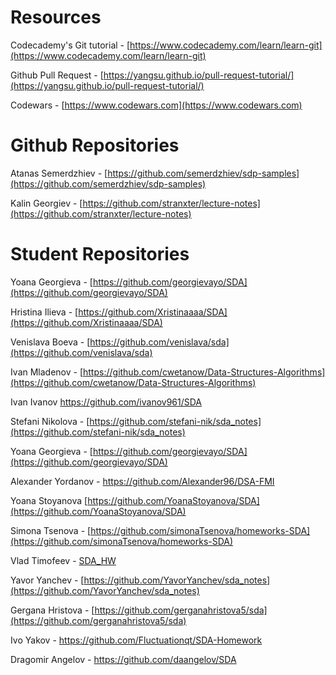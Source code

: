 # Resources

Codecademy's Git tutorial - [https://www.codecademy.com/learn/learn-git](https://www.codecademy.com/learn/learn-git)

Github Pull Request - [https://yangsu.github.io/pull-request-tutorial/](https://yangsu.github.io/pull-request-tutorial/)

Codewars - [https://www.codewars.com](https://www.codewars.com)

# Github Repositories

Atanas Semerdzhiev - [https://github.com/semerdzhiev/sdp-samples](https://github.com/semerdzhiev/sdp-samples)

Kalin Georgiev - [https://github.com/stranxter/lecture-notes](https://github.com/stranxter/lecture-notes)

# Student Repositories

Yoana Georgieva - [https://github.com/georgievayo/SDA](https://github.com/georgievayo/SDA)

Hristina Ilieva - [https://github.com/Xristinaaaa/SDA](https://github.com/Xristinaaaa/SDA)

Venislava Boeva - [https://github.com/venislava/sda](https://github.com/venislava/sda)

Ivan Mladenov - [https://github.com/cwetanow/Data-Structures-Algorithms](https://github.com/cwetanow/Data-Structures-Algorithms)

Ivan Ivanov https://github.com/ivanov961/SDA

Stefani Nikolova - [https://github.com/stefani-nik/sda_notes](https://github.com/stefani-nik/sda_notes)

Yoana Georgieva - [https://github.com/georgievayo/SDA](https://github.com/georgievayo/SDA)

Alexander Yordanov - https://github.com/Alexander96/DSA-FMI

Yoana Stoyanova [https://github.com/YoanaStoyanova/SDA](https://github.com/YoanaStoyanova/SDA)

Simona Tsenova - [https://github.com/simonaTsenova/homeworks-SDA](https://github.com/simonaTsenova/homeworks-SDA)

Vlad Timofeev - [SDA_HW](https://github.com/timadevelop/SDA_HW)

Yavor Yanchev - [https://github.com/YavorYanchev/sda_notes](https://github.com/YavorYanchev/sda_notes)

Gergana Hristova - [https://github.com/gerganahristova5/sda](https://github.com/gerganahristova5/sda)

Ivo Yakov - https://github.com/Fluctuationqt/SDA-Homework

Dragomir Angelov - https://github.com/daangelov/SDA
